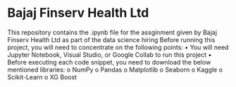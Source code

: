 # Bajaj Finserv Health Ltd
This repository contains the .ipynb file for the assginment given by Bajaj Finserv Health Ltd as part of the data science hiring
Before running this project, you will need to concentrate on the following points:
•	You will need Jupyter Notebook, Visual Studio, or Google Collab to run this project
•	Before executing each code snippet, you need to download the below mentioned libraries:
    o	NumPy
    o	Pandas
    o	Matplotlib
    o	Seaborn
    o	Kaggle
    o	Scikit-Learn
    o	XG Boost

